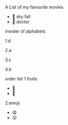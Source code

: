 A List of my favourite movies
- 🎥 sky fall
- 🎥 doctor

inorder of alphabets

1.d

2.a

3.c

4.b

order list
1.fruits
   - 🥝
   - 🍎

2.emoji
   - 😧
   - 😲
